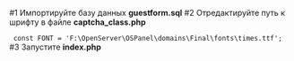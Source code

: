 
#1
Импортируйте базу данных **guestform.sql**
#2
Отредактируйте путь к шрифту в файле **captcha_class.php**

``` const FONT = 'F:\OpenServer\OSPanel\domains\Final\fonts\times.ttf';```
#3
Запустите **index.php**